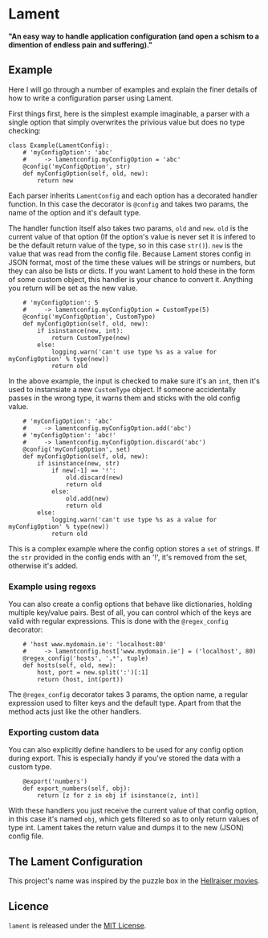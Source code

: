 # Lament

__"An easy way to handle application configuration (and open a schism to a dimention of endless pain and suffering)."__

## Example

Here I will go through a number of examples and explain the finer details of how to write a configuration parser using Lament.

First things first, here is the simplest example imaginable, a parser with a single option that simply overwrites the privious value but does no type checking:

```
class Example(LamentConfig):
    # 'myConfigOption': 'abc'
    #     -> lamentconfig.myConfigOption = 'abc'
    @config('myConfigOption', str)
    def myConfigOption(self, old, new):
        return new
```

Each parser inherits `LamentConfig` and each option has a decorated handler function. In this case the decorator is `@config` and takes two params, the name of the option and it's default type.

The handler function itself also takes two params, `old` and `new`. `old` is the current value of that option (If the option's value is never set it is infered to be the default return value of the type, so in this case `str()`). `new` is the value that was read from the config file. Because Lament stores config in JSON format, most of the time these values will be strings or numbers, but they can also be lists or dicts. If you want Lament to hold these in the form of some custom object, this handler is your chance to convert it. Anything you return will be set as the new value.

```
    # 'myConfigOption': 5
    #     -> lamentconfig.myConfigOption = CustomType(5)
    @config('myConfigOption', CustomType)
    def myConfigOption(self, old, new):
        if isinstance(new, int):
            return CustomType(new)
        else:
            logging.warn('can't use type %s as a value for myConfigOption' % type(new))
            return old
```

In the above example, the input is checked to make sure it's an `int`, then it's used to instansiate a new `CustomType` object. If someone accidentally passes in the wrong type, it warns them and sticks with the old config value.

```
    # 'myConfigOption': 'abc'
    #     -> lamentconfig.myConfigOption.add('abc')
    # 'myConfigOption': 'abc!'
    #     -> lamentconfig.myConfigOption.discard('abc')
    @config('myConfigOption', set)
    def myConfigOption(self, old, new):
        if isinstance(new, str) 
            if new[-1] == '!':
                old.discard(new)
                return old
            else:
                old.add(new)
                return old
        else:
            logging.warn('can't use type %s as a value for myConfigOption' % type(new))
            return old
```

This is a complex example where the config option stores a `set` of strings. If the `str` provided in the config ends with an '!', it's removed from the set, otherwise it's added.

### Example using regexs

You can also create a config options that behave like dictionaries, holding multiple key/value pairs. Best of all, you can control which of the keys are valid with regular expressions. This is done with the `@regex_config` decorator:

```
    # 'host www.mydomain.ie': 'localhost:80'
    #     -> lamentconfig.host['www.mydomain.ie'] = ('localhost', 80)
    @regex_config('hosts', '.*', tuple)
    def hosts(self, old, new):
        host, port = new.split(':')[:1]
        return (host, int(port))
```

The `@regex_config` decorator takes 3 params, the option name, a regular expression used to filter keys and the default type. Apart from that the method acts just like the other handlers.

### Exporting custom data

You can also explicitly define handlers to be used for any config option during export. This is especially handy if you've stored the data with a custom type.

```
    @export('numbers')
    def export_numbers(self, obj):
        return [z for z in obj if isinstance(z, int)]
```

With these handlers you just receive the current value of that config option, in this case it's named `obj`, which gets filtered so as to only return values of type int. Lament takes the return value and dumps it to the new (JSON) config file.

## The Lament Configuration

This project's name was inspired by the puzzle box in the [Hellraiser movies](http://en.wikipedia.org/wiki/Lemarchand%27s_box).

## Licence

`lament` is released under the [MIT License](http://opensource.org/licenses/MIT).
